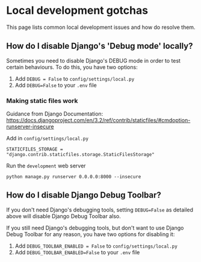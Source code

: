 # Local development gotchas

This page lists common local development issues and how do resolve them.

## How do I disable Django's 'Debug mode' locally?

Sometimes you need to disable Django's DEBUG mode in order to test certain behaviours. To do this, you have two options:

1. Add `DEBUG = False` to `config/settings/local.py`
2. Add `DEBUG=False` to your `.env` file

### Making static files work

Guidance from Django Documentation: https://docs.djangoproject.com/en/3.2/ref/contrib/staticfiles/#cmdoption-runserver-insecure

Add in `config/settings/local.py`
```console
STATICFILES_STORAGE = "django.contrib.staticfiles.storage.StaticFilesStorage"
```

Run the `development` web server

```console
python manage.py runserver 0.0.0.0:8000 --insecure
```

## How do I disable Django Debug Toolbar?

If you don't need Django's debugging tools, setting `DEBUG=False` as detailed above will disable Django Debug Toolbar also.

If you still need Django's debugging tools, but don't want to use Django Debug Toolbar for any reason, you have two options for disabling it:

1. Add `DEBUG_TOOLBAR_ENABLED = False` to `config/settings/local.py` 
2. Add `DEBUG_TOOLBAR_ENABLED=False` to your `.env` file
